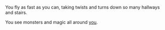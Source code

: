 You fly as fast as you can, taking twists and turns down so many hallways and stairs. 


You see monsters and magic all around [you](left.md). 